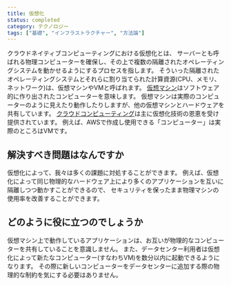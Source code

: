```yaml
---
title: 仮想化
status: completed
category: テクノロジー
tags: ["基礎", "インフラストラクチャー", "方法論"]
---
```


クラウドネイティブコンピューティングにおける仮想化とは、
サーバーとも呼ばれる物理コンピューターを確保し、その上で複数の隔離されたオペレーティングシステムを動かせるようにするプロセスを指します。
そういった隔離されたオペレーティングシステムとそれらに割り当てられた計算資源(CPU、メモリ、ネットワーク)は、仮想マシンやVMと呼ばれます。
[仮想マシン](/ja/virtual-machine/)はソフトウェア的に作り出されたコンピューターを意味します。
仮想マシンは実際のコンピューターのように見えたり動作したりしますが、他の仮想マシンとハードウェアを共有しています。
[クラウドコンピューティング](/ja/cloud-computing/)は主に仮想化技術の恩恵を受け提供されています。
例えば、AWSで作成し使用できる「コンピューター」は実際のところはVMです。


## 解決すべき問題はなんですか

仮想化によって、我々は多くの課題に対処することができます。
例えば、仮想化によって同じ物理的なハードウェア上により多くのアプリケーションを互いに隔離しつつ動かすことができるので、
セキュリティを保ったまま物理マシンの使用率を改善することができます。

## どのように役に立つのでしょうか

仮想マシン上で動作しているアプリケーションは、お互いが物理的なコンピューターを共有していることを意識しません。
また、データセンター利用者は仮想化によって新たなコンピューター(すなわちVM)を数分以内に起動できるようになります。
その際に新しいコンピューターをデータセンターに追加する際の物理的な制約を気にする必要はありません。
